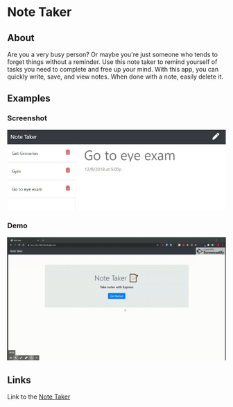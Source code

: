 # Note Taker

## About

Are you a very busy person? Or maybe you're just someone who tends to forget things without a reminder. Use this note taker to remind yourself of tasks you need to complete and free up your mind. With this app, you can quickly write, save, and view notes. When done with a note, easily delete it.

## Examples

  ### Screenshot
 
 ![Screenshot of app](https://github.com/hfurusho/hw11-note-taker/blob/master/examples/screenshot.JPG)
 
  ### Demo
  
  ![gif of app](https://github.com/hfurusho/hw11-note-taker/blob/master/examples/note-taker-demo.gif)

## Links

Link to the [Note Taker](https://furu-note-taker.herokuapp.com/)
